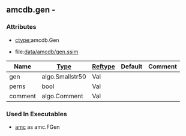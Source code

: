 ## amcdb.gen -


### Attributes
<a href="#attributes"></a>
* [ctype:](/txt/ssimdb/dmmeta/ctype.md)amcdb.Gen

* file:[data/amcdb/gen.ssim](/data/amcdb/gen.ssim)

|Name|[Type](/txt/ssimdb/dmmeta/ctype.md)|[Reftype](/txt/ssimdb/dmmeta/reftype.md)|Default|Comment|
|---|---|---|---|---|
|gen|algo.Smallstr50|Val|
|perns|bool|Val|
|comment|algo.Comment|Val|

### Used In Executables
<a href="#used-in-executables"></a>
* [amc](/txt/exe/amc/README.md) as amc.FGen

